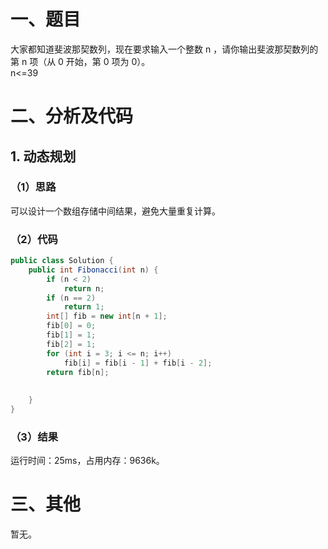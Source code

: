 # 一、题目
大家都知道斐波那契数列，现在要求输入一个整数 n ，请你输出斐波那契数列的第 n 项（从 0 开始，第 0 项为 0）。  
n<=39  
# 二、分析及代码
## 1. 动态规划
### （1）思路
可以设计一个数组存储中间结果，避免大量重复计算。  
### （2）代码
```Java
public class Solution {
    public int Fibonacci(int n) {
        if (n < 2)
            return n;
        if (n == 2)
            return 1;
        int[] fib = new int[n + 1];
        fib[0] = 0;
        fib[1] = 1;
        fib[2] = 1;
        for (int i = 3; i <= n; i++)
            fib[i] = fib[i - 1] + fib[i - 2];
        return fib[n];
        
        
    }
}
```
### （3）结果
运行时间：25ms，占用内存：9636k。  
# 三、其他
暂无。  
